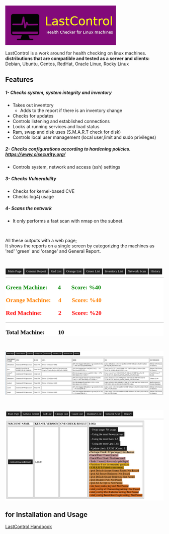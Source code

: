 ![alt text](screenshot/lastcontrol_logo.png "LastControl")
<br>

LastControl is a work around for health checking on linux machines. <br>
**distributions that are compatible and tested as a server and clients:** <br>
Debian, Ubuntu, Centos, RedHat, Oracle Linux, Rocky Linux

## Features
##### 1- Checks system, system integrity and inventory
- Takes out inventory
  - Adds to the report if there is an inventory change
- Checks for updates
- Controls listening and established connections
- Looks at running services and load status
- Ram, swap and disk uses (S.M.A.R.T check for disk)
- Controls local user management (local user,limit and sudo privileges)
##### 2- Checks configurations according to hardening policies. https://www.cisecurity.org/
- Controls system, network and access (ssh) settings
##### 3- Checks Vulnerability
- Checks for kernel-based CVE
- Checks log4j usage
##### 4- Scans the network
- It only performs a fast scan with nmap on the subnet.

<br>

All these outputs with a web page;<br>
It shows the reports on a single screen by categorizing the machines as 'red' 'green' and 'orange' and General Report.

<br>

![alt text](screenshot/LastControl_MainPage.png "LastControl Main Page")

<br>

![alt text](screenshot/LastControl_inventory.png "LastControl Inventory Page")

<br>

![alt text](screenshot/LastControl_GeneralReports.png "LastControl General Reports")

## for Installation and Usage
[LastControl Handbook](https://github.com/eesmer/LastControl/blob/main/LastControl-HandBook.md)

